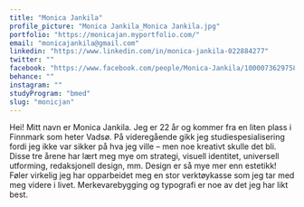 ```yaml
---
title: "Monica Jankila"
profile_picture: "Monica Jankila_Monica Jankila.jpg"
portfolio: "https://monicajan.myportfolio.com/"
email: "monicajankila@gmail.com"
linkedin: "https://www.linkedin.com/in/monica-jankila-022884277"
twitter: ""
facebook: "https://www.facebook.com/people/Monica-Jankila/100007362975822/?locale=nb_NO"
behance: ""
instagram: ""
studyProgram: "bmed"
slug: "monicjan"
---
```


Hei! Mitt navn er Monica Jankila. Jeg er 22 år og kommer fra en liten plass i Finnmark som heter Vadsø. På videregående gikk jeg studiespesialisering fordi jeg ikke var sikker på hva jeg ville – men noe kreativt skulle det bli. Disse tre årene har lært meg mye om strategi, visuell identitet, universell utforming, redaksjonell design, mm. Design er så mye mer enn estetikk! Føler virkelig jeg har opparbeidet meg en stor verktøykasse som jeg tar med meg videre i livet. Merkevarebygging og typografi er noe av det jeg har likt best.

